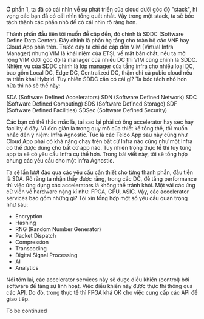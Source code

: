 Ở phần 1, ta đã có cái nhìn về sự phát triển của cloud dưới góc độ "stack", hi vọng các bạn đã có cái nhìn tổng quát nhất. Vậy trong một stack, ta sẽ bóc tách thành các phần nhỏ để có cái nhìn rõ ràng hơn.

Thành phần đầu tiên tôi muốn đề cập đến, đó chính là SDDC (Software Define Data Center). Đây chính là phần hạ tầng cho toàn bộ các VNF hay Cloud App phía trên. Trước đây ta chỉ đề cập đến VIM (Virtual Infra Manager) nhưng VIM là khái niệm của ETSI, về mặt bản chất, nếu ta mở rộng VIM dưới góc độ là manager của nhiều DC thì VIM cũng chính là SDDC. Nhiệm vụ của SDDC chính là lớp manager của tầng infra cho nhiều loại DC, bao gồm Local DC, Edge DC, Centralized DC, thậm chí cả pubic cloud nếu ta triển khai Hybrid. Tuy nhiên SDDC cần có cái gì? Ta bóc tách nhỏ hơn nữa thì nó sẽ thế này:

SDA (Software Defined Accelerators)
SDN (Software Defined Network)
SDC (Software Defined Computing)
SDS (Software Defined Storage)
SDF (Software Defined Facilities)
SDSec (Software Defined Security)

Các bạn có thể thắc mắc là, tại sao lại phải có ông accelerator hay sec hay facility ở đây. Vì đơn giản là trong quy mô của thiết kế tổng thể, tôi muốn nhắc đến ý niệm: Infra Agnostic. Tức là các Telco App sau này cũng như Cloud App phải có khả năng chạy trên bất cứ Infra nào cũng như một Infra có thể được dùng cho bất cứ app nào. Tuy nhiên trong thực tế thì tùy từng app ta sẽ có yêu cầu Infra cụ thể hơn. Trong bài viết này, tôi sẽ tổng hợp chung các yêu cầu cho một Infra Agnostic.

Ta sẽ lần lượt đảo qua các yêu cầu cần thiết cho từng thành phần, đầu tiền là SDA. Rõ ràng ta nhận thấy được rằng, trong các DC, để tăng performance thì việc ứng dụng các accelerators là không thể tránh khỏi. Một vài các ứng cử viên về hardware nặng kí như: FPGA, GPU, ASIC. Vậy, các accelerator services bao gồm những gì? Tôi xin tổng hợp một số yêu cầu quan trọng như sau:

- Encryption
- Hashing
- RNG (Random Number Generator)
- Packet Dispatch
- Compression
- Transcoding
- Digital Signal Processing
- AI
- Analytics

Nói tóm lại, các accelerator services này sẽ được điều khiển (control) bởi software để tăng sự linh hoạt. Việc điều khiển này được thực thi thông qua các API. Do đó, trong thực tế thì FPGA khá OK cho việc cung cấp các API để giao tiếp.

To be continued 

